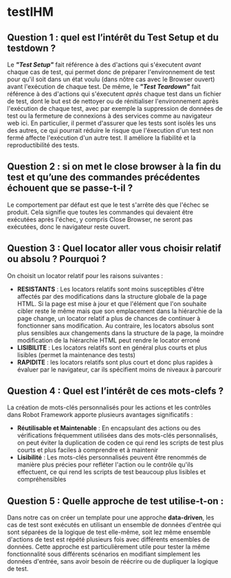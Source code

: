 # testIHM
## Question 1 : quel est l’intérêt du Test Setup et du testdown ?
Le ***"Test Setup"***  fait référence à des d'actions qui s'éxecutent *avant* chaque cas de test, qui permet donc de préparer l'environnement de test pour qu'il soit dans un état voulu (dans nôtre cas avec le Browser ouvert) avant l'exécution de chaque test.
De même, le ***"Test Teardown"*** fait référence à des d'actions qui s'éxecutent *après* chaque test dans un fichier de test, dont le but est de nettoyer ou de rénitialiser l'environnement après l'exécution de chaque test, avec par exemple la suppression de données de test ou la fermeture de connexions à des services comme au navigateur web ici.
En particulier, il permet d'assurer que les tests sont isolés les uns des autres, ce qui pourrait réduire le risque que l'éxecution d'un test non fermé affecte l'exécution d'un autre test. Il améliore la fiabilité et la reproductibilité des tests. 

## Question 2 : si on met le close browser à la fin du test et qu’une des commandes précédentes échouent que se passe-t-il ?
Le comportement par défaut est que le test s'arrête dès que l'échec se produit. Cela signifie que toutes les commandes qui devaient être exécutées après l'échec, y compris Close Browser, ne seront pas exécutées, donc le navigateur reste ouvert.

## Question 3 :  Quel locator aller vous choisir relatif ou absolu ? Pourquoi ?
On choisit un locator relatif pour les raisons suivantes : 
- **RESISTANTS** : Les locators relatifs sont moins susceptibles d'être affectés par des modifications dans la structure globale de la page HTML. Si la page est mise à jour et que l'élément que l'on souhaite cibler reste le même mais que son emplacement dans la hiérarchie de la page change, un locator relatif a plus de chances de continuer à fonctionner sans modification. Au contraire, les locators absolus sont plus sensibles aux changements dans la structure de la page, la moindre modification de la hiérarchie HTML peut rendre le locator erroné
- **LISIBILITE** : Les locators relatifs sont en général plus courts et plus lisibles (permet la maintenance des tests)
- **RAPIDITE** : les locators relatifs sont plus court et donc plus rapides à évaluer par le navigateur, car ils spécifient moins de niveaux à parcourir

## Question 4 : Quel est l’intérêt de ces mots-clefs ?
La création de mots-clés personnalisés pour les actions et les contrôles dans Robot Framework apporte plusieurs avantages significatifs : 
- **Réutilisable et Maintenable** : En encapsulant des actions ou des vérifications fréquemment utilisées dans des mots-clés personnalisés, on peut éviter la duplication de coden ce qui rend les scripts de test plus courts et plus faciles à comprendre et à maintenir
- **Lisibilité** : Les mots-clés personnalisés peuvent être renommés de manière plus précies pour refléter l'action ou le contrôle qu'ils effectuent, ce qui rend les scripts de test beaucoup plus lisibles et compréhensibles

## Question 5 : Quelle approche de test utilise-t-on :
Dans notre cas on créer un template pour une approche **data-driven**, les cas de test sont exécutés en utilisant un ensemble de données d'entrée qui sont séparées de la logique de test elle-même, soit lez même ensemble d'actions de test est répété plusieurs fois avec différents ensembles de données. Cette approche est particulièrement utile pour tester la même fonctionnalité sous différents scénarios en modifiant simplement les données d'entrée, sans avoir besoin de réécrire ou de dupliquer la logique de test.

 




